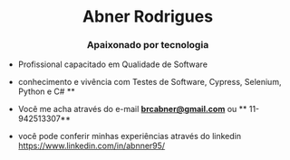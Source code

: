 <h1 align="center">Abner Rodrigues</h1>
<h3 align="center">Apaixonado por tecnologia</h3>

- Profissional capacitado em Qualidade de Software 

- conhecimento e vivência com Testes de Software, Cypress, Selenium, Python e C# **

- Você me acha através do e-mail **brcabner@gmail.com** ou ** 11-942513307**

- você pode conferir minhas experiências através do linkedin https://www.linkedin.com/in/abnner95/

<!-- <h3 align="left">Connect with me:</h3>
<p align="left">
<a href="https://linkedin.com/in/abnner95b7802b84" target="blank"><img align="center" src="https://raw.githubusercontent.com/rahuldkjain/github-profile-readme-generator/master/src/images/icons/Social/linked-in-alt.svg" alt="abnner95b7802b84" height="30" width="40" /></a>
<a href="https://www.behance.net/https://www.behance.net/abnerrodrigues3" target="blank"><img align="center" src="https://raw.githubusercontent.com/rahuldkjain/github-profile-readme-generator/master/src/images/icons/Social/behance.svg" alt="https://www.behance.net/abnerrodrigues3" height="30" width="40" /></a>
</p>

<h3 align="left">Languages and Tools:</h3>
<p align="left"> <a href="https://www.adobe.com/in/products/illustrator.html" target="_blank" rel="noreferrer"> <img src="https://www.vectorlogo.zone/logos/adobe_illustrator/adobe_illustrator-icon.svg" alt="illustrator" width="40" height="40"/> </a> <a href="https://www.mysql.com/" target="_blank" rel="noreferrer"> <img src="https://raw.githubusercontent.com/devicons/devicon/master/icons/mysql/mysql-original-wordmark.svg" alt="mysql" width="40" height="40"/> </a> <a href="https://www.oracle.com/" target="_blank" rel="noreferrer"> <img src="https://raw.githubusercontent.com/devicons/devicon/master/icons/oracle/oracle-original.svg" alt="oracle" width="40" height="40"/> </a> <a href="https://www.photoshop.com/en" target="_blank" rel="noreferrer"> <img src="https://raw.githubusercontent.com/devicons/devicon/master/icons/photoshop/photoshop-line.svg" alt="photoshop" width="40" height="40"/> </a> </p>


<!---
- 👋 Hi, I’m @Abnner95
- 👀 I’m interested in ...
- 🌱 I’m currently learning ...
- 💞️ I’m looking to collaborate on ...
- 📫 How to reach me ...


Abnner95/Abnner95 is a ✨ special ✨ repository because its `README.md` (this file) appears on your GitHub profile.
You can click the Preview link to take a look at your changes.
--->
